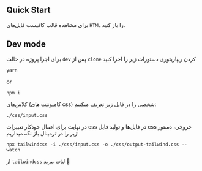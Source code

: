 ## Quick Start
برای مشاهده قالب کافیست فایل‌های `HTML` را باز کنید.

## Dev mode
برای اجرا پروژه در حالت `dev‍‍` پس از `clone‍` کردن ریپازیتوری دستورات زیر را اجرا کنید

```
yarn
```
or
```
npm i
```

کلاس‌های (کامپونتت های css) شخصی را در فایل زیر تعریف میکنیم:

```
./css/input.css
```

در نهایت برای اعمال خودکار تغییرات css در فایل‌ها و تولید فایل css خروجی، دستور زیر را در ترمینال باز نگه میداریم:

```
npx tailwindcss -i ./css/input.css -o ./css/output-tailwind.css --watch
```
از `tailwindcss` لذت ببرید :rocket:
